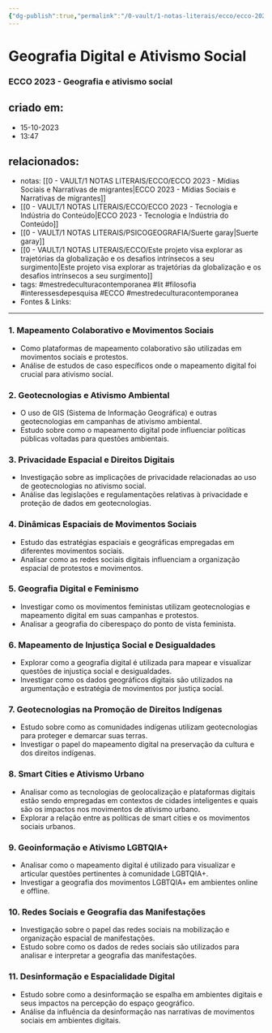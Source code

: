 ```yaml
---
{"dg-publish":true,"permalink":"/0-vault/1-notas-literais/ecco/ecco-2023-geografia-e-ativismo-social/","tags":["mestredeculturacontemporanea","lit","filosofia","interessesdepesquisa","ECCO"],"dgHomeLink":true,"dgShowLocalGraph":true,"dgShowFileTree":true,"noteIcon":""}
---
```


# Geografia Digital e Ativismo Social
### ECCO 2023 - Geografia e ativismo social

## criado em: 
- 15-10-2023
- 13:47
## relacionados:
- notas: [[0 - VAULT/1 NOTAS LITERAIS/ECCO/ECCO 2023 - Mídias Sociais e Narrativas de migrantes\|ECCO 2023 - Mídias Sociais e Narrativas de migrantes]]
- [[0 - VAULT/1 NOTAS LITERAIS/ECCO/ECCO 2023 - Tecnologia e Indústria do Conteúdo\|ECCO 2023 - Tecnologia e Indústria do Conteúdo]]
- [[0 - VAULT/1 NOTAS LITERAIS/PSICOGEOGRAFIA/Suerte garay\|Suerte garay]]
- [[0 - VAULT/1 NOTAS LITERAIS/ECCO/Este projeto visa explorar as trajetórias da globalização e os desafios intrínsecos a seu surgimento\|Este projeto visa explorar as trajetórias da globalização e os desafios intrínsecos a seu surgimento]]
- tags: #mestredeculturacontemporanea #lit #filosofia #interessesdepesquisa  #ECCO #mestredeculturacontemporanea 
- Fontes & Links: 
---

### 1. **Mapeamento Colaborativo e Movimentos Sociais**

- Como plataformas de mapeamento colaborativo são utilizadas em movimentos sociais e protestos.
- Análise de estudos de caso específicos onde o mapeamento digital foi crucial para ativismo social.

### 2. **Geotecnologias e Ativismo Ambiental**

- O uso de GIS (Sistema de Informação Geográfica) e outras geotecnologias em campanhas de ativismo ambiental.
- Estudo sobre como o mapeamento digital pode influenciar políticas públicas voltadas para questões ambientais.

### 3. **Privacidade Espacial e Direitos Digitais**

- Investigação sobre as implicações de privacidade relacionadas ao uso de geotecnologias no ativismo social.
- Análise das legislações e regulamentações relativas à privacidade e proteção de dados em geotecnologias.

### 4. **Dinâmicas Espaciais de Movimentos Sociais**

- Estudo das estratégias espaciais e geográficas empregadas em diferentes movimentos sociais.
- Analisar como as redes sociais digitais influenciam a organização espacial de protestos e movimentos.

### 5. **Geografia Digital e Feminismo**

- Investigar como os movimentos feministas utilizam geotecnologias e mapeamento digital em suas campanhas e protestos.
- Analisar a geografia do ciberespaço do ponto de vista feminista.

### 6. **Mapeamento de Injustiça Social e Desigualdades**

- Explorar como a geografia digital é utilizada para mapear e visualizar questões de injustiça social e desigualdades.
- Investigar como os dados geográficos digitais são utilizados na argumentação e estratégia de movimentos por justiça social.

### 7. **Geotecnologias na Promoção de Direitos Indígenas**

- Estudo sobre como as comunidades indígenas utilizam geotecnologias para proteger e demarcar suas terras.
- Investigar o papel do mapeamento digital na preservação da cultura e dos direitos indígenas.

### 8. **Smart Cities e Ativismo Urbano**

- Analisar como as tecnologias de geolocalização e plataformas digitais estão sendo empregadas em contextos de cidades inteligentes e quais são os impactos nos movimentos de ativismo urbano.
- Explorar a relação entre as políticas de smart cities e os movimentos sociais urbanos.

### 9. **Geoinformação e Ativismo LGBTQIA+**

- Analisar como o mapeamento digital é utilizado para visualizar e articular questões pertinentes à comunidade LGBTQIA+.
- Investigar a geografia dos movimentos LGBTQIA+ em ambientes online e offline.

### 10. **Redes Sociais e Geografia das Manifestações**

- Investigação sobre o papel das redes sociais na mobilização e organização espacial de manifestações.
- Estudo sobre como os dados de redes sociais são utilizados para analisar e interpretar a geografia das manifestações.

### 11. **Desinformação e Espacialidade Digital**

- Estudo sobre como a desinformação se espalha em ambientes digitais e seus impactos na percepção do espaço geográfico.
- Análise da influência da desinformação nas narrativas de movimentos sociais em ambientes digitais.